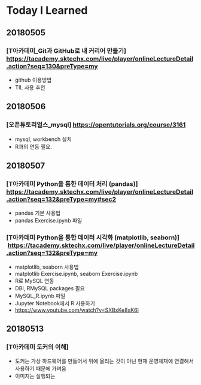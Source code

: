 # Today I Learned

## 20180505
### [T아카데미_Git과 GitHub로 내 커리어 만들기]  https://tacademy.sktechx.com/live/player/onlineLectureDetail.action?seq=130&preType=my
- github 이용방법
- TIL 사용 추천

## 20180506
### [오픈튜토리얼스_mysql]  https://opentutorials.org/course/3161
- mysql, workbench 설치
- R과의 연동 필요.

## 20180507
### [T아카데미 Python을 통한 데이터 처리 (pandas)]  https://tacademy.sktechx.com/live/player/onlineLectureDetail.action?seq=132&preType=my#sec2
- pandas 기본 사용법
- pandas Exercise.ipynb 파일 

### [T아카데미 Python을 통한 데이터 시각화 (matplotlib, seaborn)]  https://tacademy.sktechx.com/live/player/onlineLectureDetail.action?seq=132&preType=my
- matplotlib, seaborn 사용법
- matplotlib Exercise.ipynb, seaborn Exercise.ipynb 
- R로 MySQL 연동
- DBI, RMySQL packages 필요
- MySQL_R.ipynb 파일
- Jupyter Notebook에서 R 사용하기
- https://www.youtube.com/watch?v=SXBxKe8sK6I

## 20180513
### [T아카데미 도커의 이해]
- 도커는 가상 하드웨어를 만들어서 위에 올리는 것이 아닌 현재 운영체재에 연결해서 사용하기 때문에 가벼움
- 이미지는 실행되는 
